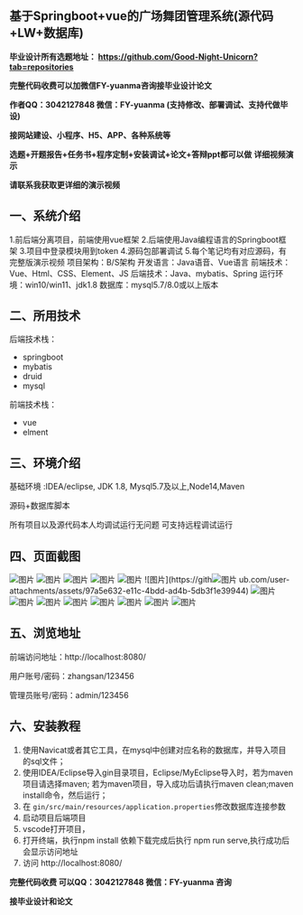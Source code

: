 ## 基于Springboot+vue的广场舞团管理系统(源代码+LW+数据库)
**毕业设计所有选题地址： https://github.com/Good-Night-Unicorn?tab=repositories**

**完整代码收费可以加微信FY-yuanma咨询接毕业设计论文**

**作者QQ：3042127848 微信：FY-yuanma (支持修改、部署调试、支持代做毕设)**

**接网站建设、小程序、H5、APP、各种系统等**

**选题+开题报告+任务书+程序定制+安装调试+论文+答辩ppt都可以做**
**详细视频演示**

**请联系我获取更详细的演示视频**

## 一、系统介绍

1.前后端分离项目，前端使用vue框架
2.后端使用Java编程语言的Springboot框架
3.项目中登录模块用到token
4.源码包部署调试
5.每个笔记均有对应源码，有完整版演示视频
项目架构：B/S架构
开发语言：Java语音、Vue语言
前端技术：Vue、Html、CSS、Element、JS
后端技术：Java、mybatis、Spring
运行环境：win10/win11、jdk1.8
数据库：mysql5.7/8.0或以上版本

## 二、所用技术

后端技术栈：

- springboot
- mybatis
- druid
- mysql

前端技术栈：

- vue
- elment



## 三、环境介绍

基础环境 :IDEA/eclipse, JDK 1.8, Mysql5.7及以上,Node14,Maven

源码+数据库脚本

所有项目以及源代码本人均调试运行无问题 可支持远程调试运行

## 四、页面截图
![图片](https://github.com/user-attachments/assets/39454113-ea4c-4b18-b6fe-dfcd9b0af465)
![图片](https://github.com/user-attachments/assets/4d9b5da8-a001-4c52-8e2b-a299e63aa382)
![图片](https://github.com/user-attachments/assets/48630e99-2445-415b-bd56-48b7173a8864)
![图片](https://github.com/user-attachments/assets/95670cd8-c81a-4ddc-afa0-120302124e81)
![图片](https://github.com/user-attachments/assets/c90fd4a2-b7ce-49a4-90dc-dde26ae43d5e)
![图片](https://gith![图片](https://github.com/user-attachments/assets/737fde5d-961b-4748-9f15-454f6b21127e)
ub.com/user-attachments/assets/97a5e632-e11c-4bdd-ad4b-5db3f1e39944)
![图片](https://github.com/user-attachments/assets/af017093-2a70-4b59-814f-73a8439fc635)
![图片](https://github.com/user-attachments/assets/945e7f10-6f84-459d-8284-3a24172ad967)
![图片](https://github.com/user-attachments/assets/4a87b338-6da7-49d6-85a7-e8c86d81e598)
![图片](https://github.com/user-attachments/assets/9117f934-aa93-4df2-8509-e51679b4edf0)
![图片](https://github.com/user-attachments/assets/ce8da910-6f11-4ec6-989a-34a8a4fd5a59)
![图片](https://github.com/user-attachments/assets/cc8dcff7-437a-4885-a18e-07d1c14014ab)
![图片](https://github.com/user-attachments/assets/fcf40b0f-f856-4db6-81f5-b665b5f39a58)
![图片](https://github.com/user-attachments/assets/41d81fa9-8305-4905-a168-44464f36c483)

## 五、浏览地址

前端访问地址：http://localhost:8080/

用户账号/密码：zhangsan/123456

管理员账号/密码：admin/123456  

## 六、安装教程

1. 使用Navicat或者其它工具，在mysql中创建对应名称的数据库，并导入项目的sql文件；
2. 使用IDEA/Eclipse导入gin目录项目，Eclipse/MyEclipse导入时，若为maven项目请选择maven;
   若为maven项目，导入成功后请执行maven clean;maven install命令，然后运行；
3. 在 `gin/src/main/resources/application.properties`修改数据库连接参数
4. 启动项目后端项目 
5. vscode打开项目，
6. 打开终端，执行npm install 依赖下载完成后执行 npm run serve,执行成功后会显示访问地址
7. 访问  http://localhost:8080/

**完整代码收费  可以QQ：3042127848 微信：FY-yuanma 咨询**

**接毕业设计和论文**
